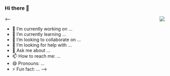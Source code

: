 ### Hi there 👋

<img align="right" src="https://github-readme-stats.vercel.app/api?username=5smnoonms5&show_icons=true&icon_color=0F4C81&text_color=718096&bg_color=ffffff&hide_title=true" />

<--
- 🔭 I’m currently working on ...
- 🌱 I’m currently learning ...
- 👯 I’m looking to collaborate on ...
- 🤔 I’m looking for help with ...
- 💬 Ask me about ...
- 📫 How to reach me: ...
- 😄 Pronouns: ...
- ⚡ Fun fact: ...
-->
